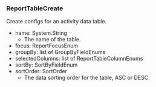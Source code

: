 ### ReportTableCreate
Create configs for an activity data table.

- name: System.String
  - The name of the table.
- focus: ReportFocusEnum
- groupBy: list of GroupByFieldEnums
- selectedColumns: list of ReportTableColumnEnums
- sortBy: SortByFieldEnum
- sortOrder: SortOrder
  - The data sorting order for the table, ASC or DESC.

